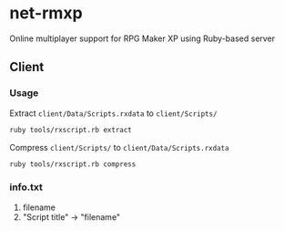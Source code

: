 # net-rmxp
Online multiplayer support for RPG Maker XP using Ruby-based server

## Client

### Usage
Extract `client/Data/Scripts.rxdata` to `client/Scripts/`
```bash
ruby tools/rxscript.rb extract
```
Compress `client/Scripts/` to `client/Data/Scripts.rxdata`
```bash
ruby tools/rxscript.rb compress
```

### info.txt
1. filename
2. "Script title" -> "filename"
